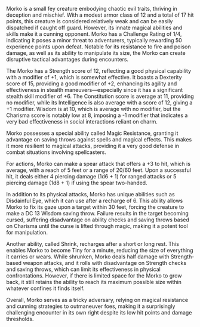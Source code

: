 Morko is a small fey creature embodying chaotic evil traits, thriving in deception and mischief. With a modest armor class of 12 and a total of 17 hit points, this creature is considered relatively weak and can be easily dispatched if caught off guard. However, its innate magical abilities and skills make it a cunning opponent. Morko has a Challenge Rating of 1/4, indicating it poses a minor threat to adventurers, typically rewarding 50 experience points upon defeat. Notable for its resistance to fire and poison damage, as well as its ability to manipulate its size, the Morko can create disruptive tactical advantages during encounters.

The Morko has a Strength score of 12, reflecting a good physical capability with a modifier of +1, which is somewhat effective. It boasts a Dexterity score of 15, providing a good modifier of +2, enhancing its agility and effectiveness in stealth maneuvers—especially since it has a significant stealth skill modifier of +6. The Constitution score is average at 11, providing no modifier, while its Intelligence is also average with a score of 12, giving a +1 modifier. Wisdom is at 10, which is average with no modifier, but the Charisma score is notably low at 8, imposing a -1 modifier that indicates a very bad effectiveness in social interactions reliant on charm.

Morko possesses a special ability called Magic Resistance, granting it advantage on saving throws against spells and magical effects. This makes it more resilient to magical attacks, providing it a very good defense in combat situations involving spellcasters. 

For actions, Morko can make a spear attack that offers a +3 to hit, which is average, with a reach of 5 feet or a range of 20/60 feet. Upon a successful hit, it deals either 4 piercing damage (1d6 + 1) for ranged attacks or 5 piercing damage (1d8 + 1) if using the spear two-handed. 

In addition to its physical attacks, Morko has unique abilities such as Disdainful Eye, which it can use after a recharge of 6. This ability allows Morko to fix its gaze upon a target within 30 feet, forcing the creature to make a DC 13 Wisdom saving throw. Failure results in the target becoming cursed, suffering disadvantage on ability checks and saving throws based on Charisma until the curse is lifted through magic, making it a potent tool for manipulation.

Another ability, called Shrink, recharges after a short or long rest. This enables Morko to become Tiny for a minute, reducing the size of everything it carries or wears. While shrunken, Morko deals half damage with Strength-based weapon attacks, and it rolls with disadvantage on Strength checks and saving throws, which can limit its effectiveness in physical confrontations. However, if there is limited space for the Morko to grow back, it still retains the ability to reach its maximum possible size within whatever confines it finds itself.

Overall, Morko serves as a tricky adversary, relying on magical resistance and cunning strategies to outmaneuver foes, making it a surprisingly challenging encounter in its own right despite its low hit points and damage thresholds.